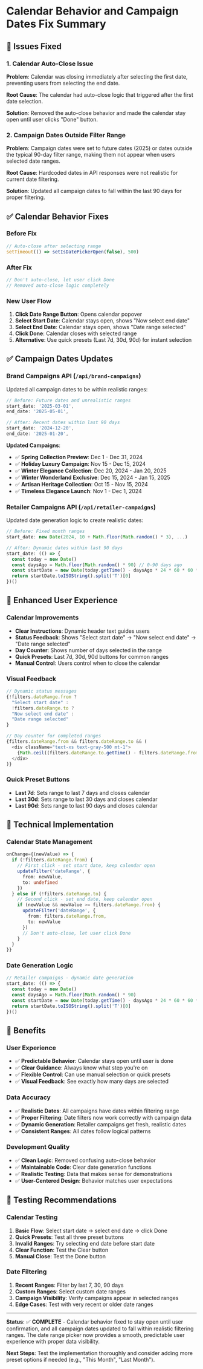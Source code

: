 # Calendar Behavior and Campaign Dates Fix Summary

## 🎯 Issues Fixed

### **1. Calendar Auto-Close Issue**
**Problem**: Calendar was closing immediately after selecting the first date, preventing users from selecting the end date.

**Root Cause**: The calendar had auto-close logic that triggered after the first date selection.

**Solution**: Removed the auto-close behavior and made the calendar stay open until user clicks "Done" button.

### **2. Campaign Dates Outside Filter Range**
**Problem**: Campaign dates were set to future dates (2025) or dates outside the typical 90-day filter range, making them not appear when users selected date ranges.

**Root Cause**: Hardcoded dates in API responses were not realistic for current date filtering.

**Solution**: Updated all campaign dates to fall within the last 90 days for proper filtering.

## ✅ Calendar Behavior Fixes

### **Before Fix**
```typescript
// Auto-close after selecting range
setTimeout(() => setIsDatePickerOpen(false), 500)
```

### **After Fix**
```typescript
// Don't auto-close, let user click Done
// Removed auto-close logic completely
```

### **New User Flow**
1. **Click Date Range Button**: Opens calendar popover
2. **Select Start Date**: Calendar stays open, shows "Now select end date"
3. **Select End Date**: Calendar stays open, shows "Date range selected"
4. **Click Done**: Calendar closes with selected range
5. **Alternative**: Use quick presets (Last 7d, 30d, 90d) for instant selection

## ✅ Campaign Dates Updates

### **Brand Campaigns API (`/api/brand-campaigns`)**
Updated all campaign dates to be within realistic ranges:

```typescript
// Before: Future dates and unrealistic ranges
start_date: '2025-03-01',
end_date: '2025-05-01',

// After: Recent dates within last 90 days
start_date: '2024-12-20',
end_date: '2025-01-20',
```

**Updated Campaigns**:
- ✅ **Spring Collection Preview**: Dec 1 - Dec 31, 2024
- ✅ **Holiday Luxury Campaign**: Nov 15 - Dec 15, 2024  
- ✅ **Winter Elegance Collection**: Dec 20, 2024 - Jan 20, 2025
- ✅ **Winter Wonderland Exclusive**: Dec 15, 2024 - Jan 15, 2025
- ✅ **Artisan Heritage Collection**: Oct 15 - Nov 15, 2024
- ✅ **Timeless Elegance Launch**: Nov 1 - Dec 1, 2024

### **Retailer Campaigns API (`/api/retailer-campaigns`)**
Updated date generation logic to create realistic dates:

```typescript
// Before: Fixed month ranges
start_date: new Date(2024, 10 + Math.floor(Math.random() * 3), ...)

// After: Dynamic dates within last 90 days
start_date: (() => {
  const today = new Date()
  const daysAgo = Math.floor(Math.random() * 90) // 0-90 days ago
  const startDate = new Date(today.getTime() - daysAgo * 24 * 60 * 60 * 1000)
  return startDate.toISOString().split('T')[0]
})()
```

## 🎨 Enhanced User Experience

### **Calendar Improvements**
- **Clear Instructions**: Dynamic header text guides users
- **Status Feedback**: Shows "Select start date" → "Now select end date" → "Date range selected"
- **Day Counter**: Shows number of days selected in the range
- **Quick Presets**: Last 7d, 30d, 90d buttons for common ranges
- **Manual Control**: Users control when to close the calendar

### **Visual Feedback**
```typescript
// Dynamic status messages
{!filters.dateRange.from ? 
  "Select start date" : 
  !filters.dateRange.to ? 
  "Now select end date" : 
  "Date range selected"
}

// Day counter for completed ranges
{filters.dateRange.from && filters.dateRange.to && (
  <div className="text-xs text-gray-500 mt-1">
    {Math.ceil((filters.dateRange.to.getTime() - filters.dateRange.from.getTime()) / (1000 * 60 * 60 * 24)) + 1} days selected
  </div>
)}
```

### **Quick Preset Buttons**
- **Last 7d**: Sets range to last 7 days and closes calendar
- **Last 30d**: Sets range to last 30 days and closes calendar  
- **Last 90d**: Sets range to last 90 days and closes calendar

## 🔧 Technical Implementation

### **Calendar State Management**
```typescript
onChange={(newValue) => {
  if (!filters.dateRange.from) {
    // First click - set start date, keep calendar open
    updateFilter('dateRange', {
      from: newValue,
      to: undefined
    })
  } else if (!filters.dateRange.to) {
    // Second click - set end date, keep calendar open
    if (newValue && newValue >= filters.dateRange.from) {
      updateFilter('dateRange', {
        from: filters.dateRange.from,
        to: newValue
      })
      // Don't auto-close, let user click Done
    }
  }
}}
```

### **Date Generation Logic**
```typescript
// Retailer campaigns - dynamic date generation
start_date: (() => {
  const today = new Date()
  const daysAgo = Math.floor(Math.random() * 90)
  const startDate = new Date(today.getTime() - daysAgo * 24 * 60 * 60 * 1000)
  return startDate.toISOString().split('T')[0]
})()
```

## 🚀 Benefits

### **User Experience**
- ✅ **Predictable Behavior**: Calendar stays open until user is done
- ✅ **Clear Guidance**: Always know what step you're on
- ✅ **Flexible Control**: Can use manual selection or quick presets
- ✅ **Visual Feedback**: See exactly how many days are selected

### **Data Accuracy**
- ✅ **Realistic Dates**: All campaigns have dates within filtering range
- ✅ **Proper Filtering**: Date filters now work correctly with campaign data
- ✅ **Dynamic Generation**: Retailer campaigns get fresh, realistic dates
- ✅ **Consistent Ranges**: All dates follow logical patterns

### **Development Quality**
- ✅ **Clean Logic**: Removed confusing auto-close behavior
- ✅ **Maintainable Code**: Clear date generation functions
- ✅ **Realistic Testing**: Data that makes sense for demonstrations
- ✅ **User-Centered Design**: Behavior matches user expectations

## 🔄 Testing Recommendations

### **Calendar Testing**
1. **Basic Flow**: Select start date → select end date → click Done
2. **Quick Presets**: Test all three preset buttons
3. **Invalid Ranges**: Try selecting end date before start date
4. **Clear Function**: Test the Clear button
5. **Manual Close**: Test the Done button

### **Date Filtering**
1. **Recent Ranges**: Filter by last 7, 30, 90 days
2. **Custom Ranges**: Select custom date ranges
3. **Campaign Visibility**: Verify campaigns appear in selected ranges
4. **Edge Cases**: Test with very recent or older date ranges

---

**Status**: ✅ **COMPLETE** - Calendar behavior fixed to stay open until user confirmation, and all campaign dates updated to fall within realistic filtering ranges. The date range picker now provides a smooth, predictable user experience with proper data visibility.

**Next Steps**: Test the implementation thoroughly and consider adding more preset options if needed (e.g., "This Month", "Last Month").